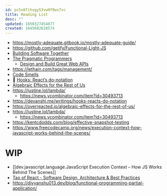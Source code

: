 ```yaml
---
id: pc5x8fihvgy53vw9f9ws7vc
title: Reading List
desc: ""
updated: 1650327454877
created: 1645682628574
---
```


- https://mostly-adequate.gitbook.io/mostly-adequate-guide/
- https://github.com/getify/Functional-Light-JS
- [Building Software Together](https://buildtogether.tech/)
- [The Pragmatic Programmers](https://medium.com/pragmatic-programmers/directory-of-pragmatic-programmer-books-on-medium-6a5cbadbd4b4)
  - [Design and Build Great Web APIs](https://medium.com/pragmatic-programmers/table-of-contents-38e94a9476f2)
- https://lethain.com/tags/management/
- [Code Smells](https://refactoring.guru/refactoring/smells)
- 🌟 [Hooks: React’s do-notation](https://devanshj.me/writings/hooks-reacts-do-notation)
- [Algebraic Effects for the Rest of Us](https://overreacted.io/algebraic-effects-for-the-rest-of-us/)
- https://justine.lol/lambda/
  - https://news.ycombinator.com/item?id=30493713
- https://devanshj.me/writings/hooks-reacts-do-notation
- https://overreacted.io/algebraic-effects-for-the-rest-of-us/
- https://justine.lol/lambda/
  - https://news.ycombinator.com/item?id=30493713
- https://kentcdodds.com/blog/effective-snapshot-testing
- https://www.freecodecamp.org/news/execution-context-how-javascript-works-behind-the-scenes/

# WIP

- [[dev.javascript.language.JavaScript Execution Context – How JS Works Behind The Scenes]]
- [Tao of React - Software Design, Architecture & Best Practices](https://alexkondov.com/tao-of-react/)
- https://divyanshu013.dev/blog/functional-programming-partial-application/
